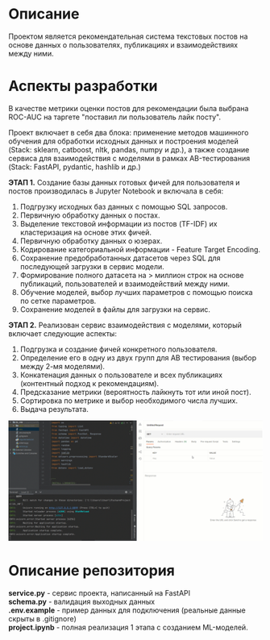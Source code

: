 # Описание
Проектом является рекомендательная система текстовых постов на основе данных о пользователях, 
публикациях и взаимодействиях между ними.

# Аспекты разработки
В качестве метрики оценки постов для рекомендации была выбрана ROC-AUC на таргете "поставил ли пользователь лайк посту".

Проект включает в себя два блока: применение методов машинного обучения для обработки исходных данных и построения моделей (Stack: sklearn, catboost, nltk, pandas, numpy и др.), а также создание сервиса для взаимодействия с моделями в рамках AB-тестирования (Stack: FastAPI, pydantic, hashlib и др.)

**ЭТАП 1.** Создание базы данных готовых фичей для пользователя и постов производилась в Jupyter Notebook и включала в себя:
1. Подгрузку исходных баз данных с помощью SQL запросов.
2. Первичную обработку данных о постах.
3. Выделение текстовой информации из постов (TF-IDF) их кластеризация на основе этих фичей.
3. Первичную обработку данных о юзерах.
4. Кодирование категориальной информации - Feature Target Encoding.
5. Сохранение предобработанных датасетов через SQL для последующей загрузки в сервис модели.
6. Формирование полного датасета на > миллион строк на основе публикаций, пользователей и взаимодействий между ними.
7. Обучение моделей, выбор лучших параметров с помощью поиска по сетке параметров.
8. Сохранение моделей в файлы для загрузки на сервис.

**ЭТАП 2.** Реализован сервис взаимодействия с моделями, который включает следующие аспекты:
1. Подгрузка и создание фичей конкретного пользователя.
2. Определение его в одну из двух групп для AB тестирования (выбор между 2-мя моделями).
3. Конкатенация данных о пользователе и всех публикациях (контентный подход к рекомендациям).
4. Предсказание метрики (вероятность лайкнуть тот или иной пост).
5. Сортировка по метрике и выбор необходимого числа лучших.
6. Выдача результата.

![Service Example](https://github.com/Donskoy-Andrey/Post_RecSys/blob/master/example.gif)

# Описание репозитория
**service.py** - сервис проекта, написанный на FastAPI\
**schema.py** - валидация выходных данных\
**.env.example** - пример данных для подключения (реальные данные скрыты в .gitignore)\
**project.ipynb** - полная реализация 1 этапа с созданием ML-моделей.
